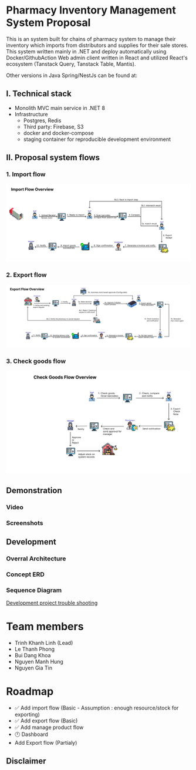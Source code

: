 # Pharmacy Inventory Management System Proposal
This is an system built for chains of pharmacy system to manage their inventory which imports from distributors and supplies for their sale stores.
This system written mainly in .NET and deploy automatically using Docker/GithubAction
Web admin client written in React and utilized React's ecosystem (Tanstack Query, Tanstack Table, Mantis).


Other versions in Java Spring/NestJs can be found at:

## I. Technical stack

- Monolith MVC main service in .NET 8
- Infrastructure
  - Postgres, Redis
  - Third party: Firebase, S3
  - docker and docker-compose
  - staging container for reproducible development environment
## II. Proposal system flows
### 1. Import flow 

![import_flow](docs/import-flow.svg)
### 2. Export flow
![export_flow](docs/export-flow.svg)
### 3. Check goods flow
![check-good](docs/check-good.svg)
## Demonstration
### Video

### Screenshots


## Development

### Overral Architecture
### Concept ERD
### Sequence Diagram


[Development project trouble shooting](https://github.com/thangchung/go-coffeeshop/wiki#trouble-shooting)

# Team members
- Trinh Khanh Linh (Lead)
- Le Thanh Phong
- Bui Dang Khoa
- Nguyen Manh Hung
- Nguyen Gia Tin
# Roadmap

- ✅ Add import flow (Basic - Assumption : enough resource/stock for exporting)
- ✅ Add export flow  (Basic)
- ✅ Add manage product flow
- 🕛 Dashboard
- Add Export flow (Partialy)
## Disclaimer

